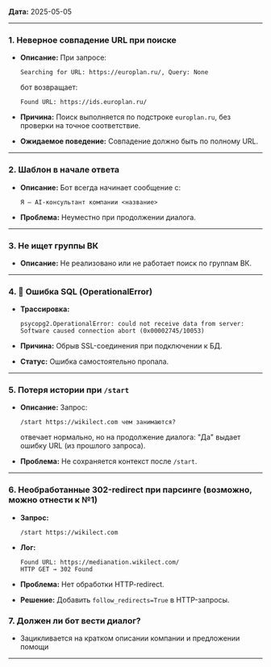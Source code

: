 **Дата:** 2025-05-05

---

### 1. Неверное совпадение URL при поиске

* **Описание:**
  При запросе:

  ```
  Searching for URL: https://europlan.ru/, Query: None
  ```

  бот возвращает:

  ```
  Found URL: https://ids.europlan.ru/
  ```
* **Причина:** Поиск выполняется по подстроке `europlan.ru`, без проверки на точное соответствие.
* **Ожидаемое поведение:** Совпадение должно быть по полному URL.

---

### 2. Шаблон в начале ответа

* **Описание:** Бот всегда начинает сообщение с:

  ```
  Я – AI-консультант компании <название>
  ```
* **Проблема:** Неуместно при продолжении диалога.

---

### 3. Не ищет группы ВК

* **Описание:** Не реализовано или не работает поиск по группам ВК.

---

### 4. 🧱️ Ошибка SQL (OperationalError)

* **Трассировка:**

  ```
  psycopg2.OperationalError: could not receive data from server: Software caused connection abort (0x00002745/10053)
  ```
* **Причина:** Обрыв SSL-соединения при подключении к БД.
* **Статус:** Ошибка самостоятельно пропала.

---

### 5. Потеря истории при `/start`

* **Описание:** Запрос:

  ```
  /start https://wikilect.com чем занимаются?
  ```

  отвечает нормально, но на продолжение диалога: "Да"
  выдает ошибку URL (из прошлого запроса).
* **Проблема:** Не сохраняется контекст после `/start`.

---

### 6. Необработанные 302-redirect при парсинге (возможно, можно отнести к №1)

* **Запрос:**

  ```
  /start https://wikilect.com
  ```
* **Лог:**

  ```
  Found URL: https://medianation.wikilect.com/
  HTTP GET → 302 Found
  ```
* **Проблема:** Нет обработки HTTP-redirect.
* **Решение:** Добавить `follow_redirects=True` в HTTP-запросы.

### 7. Должен ли бот вести диалог? 
- Зацикливается на кратком описании компании и предложении помощи
---
